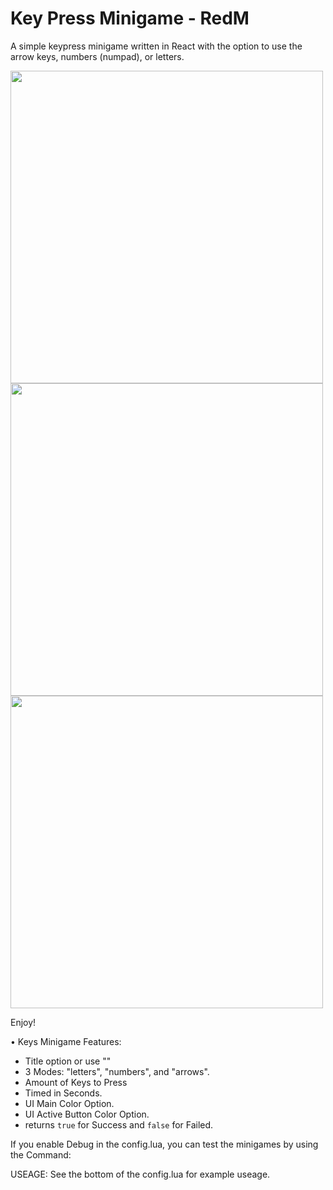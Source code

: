 # Key Press Minigame - RedM

A simple keypress minigame written in React with the option to use the arrow keys, numbers (numpad), or letters.

<img src='https://r2.fivemanage.com/image/r365d_Sa10BT62V4O3.png' width='500'>
<img src='https://r2.fivemanage.com/image/r365d_V9xPUlehRIqB.png' width='500'>
<img src='https://r2.fivemanage.com/image/r365d_RVjWelP1s28o.png' width='500'>

Enjoy!

• Keys Minigame Features: 
- Title option or use ""
- 3 Modes: "letters", "numbers", and "arrows".
- Amount of Keys to Press
- Timed in Seconds.
- UI Main Color Option.
- UI Active Button Color Option.
- returns `true` for Success and `false` for Failed.

If you enable Debug in the config.lua, you can test the minigames by using the Command:

USEAGE: See the bottom of the config.lua for example useage.
